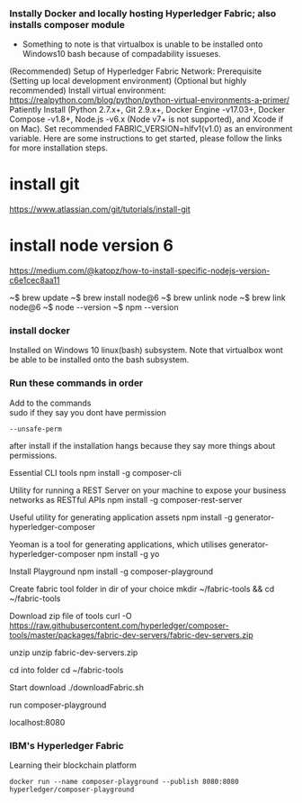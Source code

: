 ### Instally Docker and locally hosting Hyperledger Fabric; also installs composer module

* Something to note is that virtualbox is unable to be installed onto Windows10 bash because of compadability issueses. 

(Recommended) Setup of Hyperledger Fabric Network: 
Prerequisite (Setting up local development environment)
(Optional but highly recommended) Install virtual environment: https://realpython.com/blog/python/python-virtual-environments-a-primer/
Patiently Install (Python 2.7.x+, Git 2.9.x+, Docker Engine -v17.03+, Docker Compose -v1.8+, Node.js -v6.x (Node v7+ is not supported), and Xcode if on Mac). Set recommended FABRIC_VERSION=hlfv1(v1.0) as an environment variable. Here are some instructions to get started, please follow the links for more installation steps. 

# install git
https://www.atlassian.com/git/tutorials/install-git

# install node version 6
https://medium.com/@katopz/how-to-install-specific-nodejs-version-c6e1cec8aa11

~$ brew update
~$ brew install node@6
~$ brew unlink node
~$ brew link node@6
~$ node --version
~$ npm --version 

### install docker
 Installed on Windows 10 linux(bash) subsystem. Note that virtualbox wont be able to be installed onto the bash subsystem.

### Run these commands in order

Add to the commands   
    sudo
if they say you dont have permission

    --unsafe-perm
after install if the installation hangs because they say more things about permissions.

Essential CLI tools
    npm install -g composer-cli

Utility for running a REST Server on your machine to expose your business networks as RESTful APIs
    npm install -g composer-rest-server

Useful utility for generating application assets
    npm install -g generator-hyperledger-composer

Yeoman is a tool for generating applications, which utilises generator-hyperledger-composer
    npm install -g yo

Install Playground
    npm install -g composer-playground

Create fabric tool folder in dir of your choice
    mkdir ~/fabric-tools && cd ~/fabric-tools

Download zip file of tools
    curl -O https://raw.githubusercontent.com/hyperledger/composer-tools/master/packages/fabric-dev-servers/fabric-dev-servers.zip

unzip
    unzip fabric-dev-servers.zip

cd into folder
    cd ~/fabric-tools

Start download
    ./downloadFabric.sh

run
    composer-playground

localhost:8080

### IBM's Hyperledger Fabric
Learning their blockchain platform

    docker run --name composer-playground --publish 8080:8080 hyperledger/composer-playground





